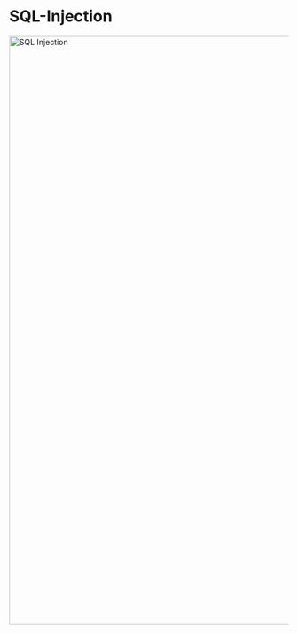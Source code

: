 # SQL-Injection

<img width="1062" alt="SQL Injection" src="https://github.com/user-attachments/assets/a5470a8b-0e42-479c-81f2-d59727b8527e" />


